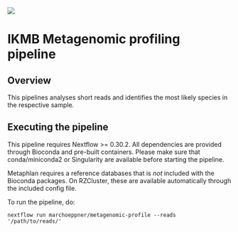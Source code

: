 ![](images/ikmb_bfx_logo.png)

# IKMB Metagenomic profiling pipeline

## Overview

This pipelines analyses short reads and identifies the most likely species in the respective sample. 

## Executing the pipeline

This pipeline requires Nextflow >= 0.30.2. All dependencies are provided through Bioconda and pre-built containers. 
Please make sure that conda/miniconda2 or Singularity are available before starting the pipeline. 

Metaphlan requires a reference databases that is *not* included with the Bioconda packages. On RZCluster, these are
available automatically through the included config file. 

To run the pipeline, do:

`nextflow run marchoeppner/metagenomic-profile --reads '/path/to/reads/' ` 




